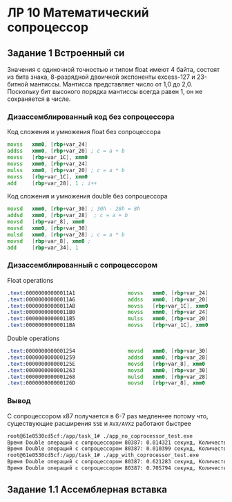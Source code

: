 # ЛР 10 Математический сопроцессор

## Задание 1 Встроенный си
Значения с одиночной точностью и типом float имеют 4 байта, состоят из бита знака, 8-разрядной двоичной экспоненты excess-127 и 23-битной мантиссы. Мантисса представляет число от 1,0 до 2,0. Поскольку бит высокого порядка мантиссы всегда равен 1, он не сохраняется в числе.


### Дизассемблированный код без сопроцессора
Код сложения и умножения float без сопроцессора
```asm
movss   xmm0, [rbp+var_24]
addss   xmm0, [rbp+var_20] ; c = a + b
movss   [rbp+var_1C], xmm0
movss   xmm0, [rbp+var_24]
mulss   xmm0, [rbp+var_20] ; c = a * b
movss   [rbp+var_1C], xmm0
add     [rbp+var_28], 1 ; i++
```
Код сложения и умножения double без сопроцессора
```asm
movsd   xmm0, [rbp+var_30] ; 30h - 28h = 8h
addsd   xmm0, [rbp+var_28]  ; c = a + b
movsd   [rbp+var_8], xmm0
movsd   xmm0, [rbp+var_30]
mulsd   xmm0, [rbp+var_28] ; c = a * b
movsd   [rbp+var_8], xmm0 ; 
add     [rbp+var_34], 1
```

### Дизассемблированный с сопроцессором
Float operations  
```asm
.text:00000000000011A1                 movss   xmm0, [rbp+var_24]
.text:00000000000011A6                 addss   xmm0, [rbp+var_20]
.text:00000000000011AB                 movss   [rbp+var_1C], xmm0
.text:00000000000011B0                 movss   xmm0, [rbp+var_24]
.text:00000000000011B5                 mulss   xmm0, [rbp+var_20]
.text:00000000000011BA                 movss   [rbp+var_1C], xmm0
```
Double operations  
```asm
.text:0000000000001254                 movsd   xmm0, [rbp+var_30]
.text:0000000000001259                 addsd   xmm0, [rbp+var_28]
.text:000000000000125E                 movsd   [rbp+var_8], xmm0
.text:0000000000001263                 movsd   xmm0, [rbp+var_30]
.text:0000000000001268                 mulsd   xmm0, [rbp+var_28]
.text:000000000000126D                 movsd   [rbp+var_8], xmm0
```

### Вывод 

С сопроцессором х87 получается в 6-7 раз медленнее потому что, существующие расширения `SSE` и `AVX/AVX2` работают быстрее
```bash
root@61e0530cd5cf:/app/task_1# ./app_no_coprocessor_test.exe 
Время Double операций с сопроцессором 80387: 0.014321 секунд, Количество иттераций 10000000
Время Double операций с сопроцессором 80387: 0.010399 секунд, Количество иттераций 10000000
root@61e0530cd5cf:/app/task_1# ./app_with_coprocessor_test.exe
Время Double операций с сопроцессором 80387: 0.621283 секунд, Количество иттераций 10000000
Время Double операций с сопроцессором 80387: 0.705794 секунд, Количество иттераций 10000000
```

## Задание 1.1 Ассемблерная вставка